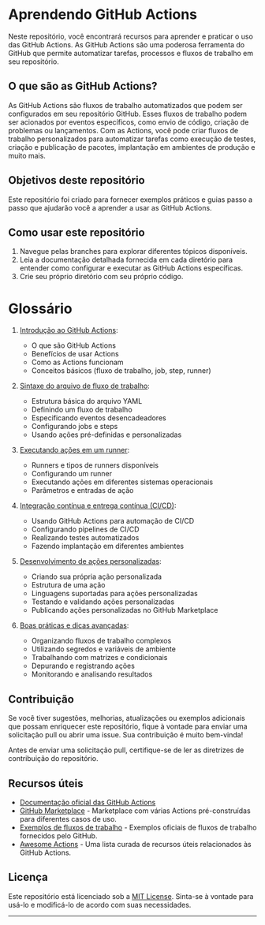 # Aprendendo GitHub Actions

Neste repositório, você encontrará recursos para aprender e praticar o uso das GitHub Actions. As GitHub Actions são uma poderosa ferramenta do GitHub que permite automatizar tarefas, processos e fluxos de trabalho em seu repositório.

## O que são as GitHub Actions?

As GitHub Actions são fluxos de trabalho automatizados que podem ser configurados em seu repositório GitHub. Esses fluxos de trabalho podem ser acionados por eventos específicos, como envio de código, criação de problemas ou lançamentos. Com as Actions, você pode criar fluxos de trabalho personalizados para automatizar tarefas como execução de testes, criação e publicação de pacotes, implantação em ambientes de produção e muito mais.

## Objetivos deste repositório

Este repositório foi criado para fornecer exemplos práticos e guias passo a passo que ajudarão você a aprender a usar as GitHub Actions.

## Como usar este repositório

1. Navegue pelas branches para explorar diferentes tópicos disponíveis.
2. Leia a documentação detalhada fornecida em cada diretório para entender como configurar e executar as GitHub Actions específicas.
3. Crie seu próprio diretório com seu próprio código.

# Glossário

1. [Introdução ao GitHub Actions](https://github.com/HenrikSantos/aprendendo-github-actions/tree/introducao):
   - O que são GitHub Actions
   - Benefícios de usar Actions
   - Como as Actions funcionam
   - Conceitos básicos (fluxo de trabalho, job, step, runner)

2. [Sintaxe do arquivo de fluxo de trabalho](https://github.com/HenrikSantos/aprendendo-github-actions/tree/sintaxe):
   - Estrutura básica do arquivo YAML
   - Definindo um fluxo de trabalho
   - Especificando eventos desencadeadores
   - Configurando jobs e steps
   - Usando ações pré-definidas e personalizadas

3. [Executando ações em um runner](https://github.com/HenrikSantos/aprendendo-github-actions/tree/execucao):
   - Runners e tipos de runners disponíveis
   - Configurando um runner
   - Executando ações em diferentes sistemas operacionais
   - Parâmetros e entradas de ação

4. [Integração contínua e entrega contínua (CI/CD)](https://github.com/HenrikSantos/aprendendo-github-actions/tree/cicd):
   - Usando GitHub Actions para automação de CI/CD
   - Configurando pipelines de CI/CD
   - Realizando testes automatizados
   - Fazendo implantação em diferentes ambientes

5. [Desenvolvimento de ações personalizadas](https://github.com/HenrikSantos/aprendendo-github-actions/tree/desenvolvimento):
   - Criando sua própria ação personalizada
   - Estrutura de uma ação
   - Linguagens suportadas para ações personalizadas
   - Testando e validando ações personalizadas
   - Publicando ações personalizadas no GitHub Marketplace

6. [Boas práticas e dicas avançadas](https://github.com/HenrikSantos/aprendendo-github-actions/tree/boas-praticas):
   - Organizando fluxos de trabalho complexos
   - Utilizando segredos e variáveis de ambiente
   - Trabalhando com matrizes e condicionais
   - Depurando e registrando ações
   - Monitorando e analisando resultados

## Contribuição

Se você tiver sugestões, melhorias, atualizações ou exemplos adicionais que possam enriquecer este repositório, fique à vontade para enviar uma solicitação pull ou abrir uma issue. Sua contribuição é muito bem-vinda!

Antes de enviar uma solicitação pull, certifique-se de ler as diretrizes de contribuição do repositório.

## Recursos úteis

- [Documentação oficial das GitHub Actions](https://docs.github.com/en/actions)
- [GitHub Marketplace](https://github.com/marketplace?type=actions) - Marketplace com várias Actions pré-construídas para diferentes casos de uso.
- [Exemplos de fluxos de trabalho](https://github.com/actions/starter-workflows) - Exemplos oficiais de fluxos de trabalho fornecidos pelo GitHub.
- [Awesome Actions](https://github.com/sdras/awesome-actions) - Uma lista curada de recursos úteis relacionados às GitHub Actions.

## Licença

Este repositório está licenciado sob a [MIT License](LICENSE). Sinta-se à vontade para usá-lo e modificá-lo de acordo com suas necessidades.

---
